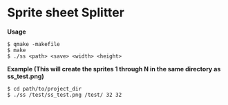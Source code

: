 # Sprite sheet Splitter

**Usage**
```
$ qmake -makefile
$ make
$ ./ss <path> <save> <width> <height>
```

**Example (This will create the sprites 1 through N in the same directory as ss_test.png)**

```
$ cd path/to/project_dir
$ ./ss /test/ss_test.png /test/ 32 32
```

